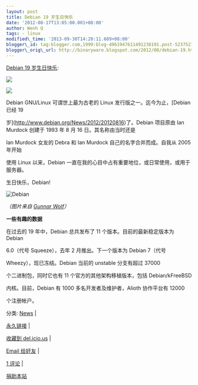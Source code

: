 ```yaml
--- 
layout: post 
title: Debian 19 岁生日快乐 
date: '2012-08-17T13:05:00.001+08:00' 
author: Wenh Q
tags: - linux
modified\_time: '2013-09-30T14:20:11.689+08:00' 
blogger\_id: tag:blogger.com,1999:blog-4961947611491238191.post-5237521508369982129
blogger\_orig\_url: http://binaryware.blogspot.com/2012/08/debian-19.html
--- 
```

[Debian 19
岁生日快乐](http://linuxtoy.org/archives/debian-19.html):

[![](http://feedads.g.doubleclick.net/%7Ea/wKYj90kVH5gTe5b6qIa7sMgBWkc/0/di)](http://feedads.g.doubleclick.net/~a/wKYj90kVH5gTe5b6qIa7sMgBWkc/0/da)



[![](http://feedads.g.doubleclick.net/%7Ea/wKYj90kVH5gTe5b6qIa7sMgBWkc/1/di)](http://feedads.g.doubleclick.net/~a/wKYj90kVH5gTe5b6qIa7sMgBWkc/1/da)

Debian GNU/Linux 可谓世上最为古老的 Linux 发行版之一。迄今为止，[Debian
已经 19

岁](http://www.debian.org/News/2012/20120816)了。Debian 项目原由 Ian
Murdock 创建于 1993 年 8 月 16 日。其名称由当时还是

Ian Murdock 女友的 Debra 和 Ian Murdock 自己的名字合并而成。自我从 2005
年开始

使用 Linux 以来，Debian
一直在我的心目中占有重要地位，或日常使用，或用于服务器。

生日快乐，Debian!



![Debian](http://linuxtoy.org/img/2012/08/debian-19.png)



*（图片来自 [Gunnar Wolf](http://gwolf.org/blog/19-years-debian)）*



**一些有趣的数据**



在过去的 19 年中，Debian 总共发布了 11 个版本。目前的最新稳定版本为
Debian

6.0（代号 Squeeze），去年 2 月推出。下一个版本为 Debian 7（代号

Wheezy），现已冻结。Debian 当前的 unstable 分支有超过 37000

个二进制包，同时它也有 11 个官方的其他架构移植版本，包括
Debian/kFreeBSD

内核。目前，Debian 有 1000 多名开发者及维护者，Alioth 协作平台有 12000

个注册帐户。

分类: [News](http://linuxtoy.org/category/news "View all posts in News")
|

[永久链接](http://linuxtoy.org/archives/debian-19.html) |

[收藏到
del.icio.us](http://delicious.com/save?url=http://linuxtoy.org/archives/debian-19.html&title=Debian%2019%20%E5%B2%81%E7%94%9F%E6%97%A5%E5%BF%AB%E4%B9%90)
|

[Email
给好友](mailto:?Subject=Check+This+Out&body=I+think+you%27ll+like+this:+http://linuxtoy.org/archives/debian-19.html)
|

[1 评论](http://linuxtoy.org/archives/debian-19.html#comments) |

[捐助本站](http://linuxtoy.org/faq/donate)
